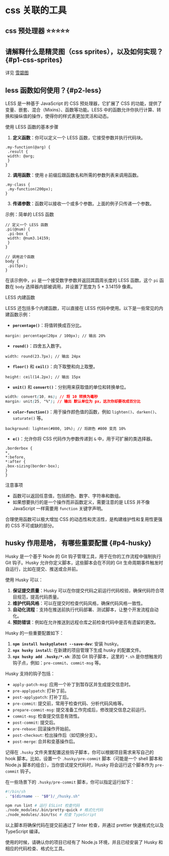 # css 关联的工具

## css 预处理器  ⭐️⭐️⭐️⭐️⭐️

## 请解释什么是精灵图（css sprites），以及如何实现？  {#p1-css-sprites}

详见 [雪碧图](https://github.com/yangshun/front-end-interview-handbook/blob/master/Translations/Chinese/questions/css-questions.md#%E8%AF%B7%E9%98%90%E8%BF%B0float%E5%AE%9A%E4%BD%8D%E7%9A%84%E5%B7%A5%E4%BD%9C%E5%8E%9F%E7%90%86)

## less 函数如何使用？{#p2-less}

LESS 是一种基于 JavaScript 的 CSS 预处理器，它扩展了 CSS 的功能，提供了变量、嵌套、混合（Mixins）、函数等功能。LESS 中的函数允许你执行计算、转换和操纵值的操作，使得你的样式表更加灵活和动态。

 使用 LESS 函数的基本步骤

1. **定义函数**：你可以定义一个 LESS 函数，它接受参数并执行代码块。

```less
.my-function(@arg) {
 .result {
 width: @arg;
 }
}
```

2. **调用函数**：使用 `@` 前缀后跟函数名和所需的参数列表来调用函数。

```less
.my-class {
 .my-function(200px);
}
```

3. **传递参数**：函数可以接收一个或多个参数。上面的例子只传递一个参数。

 示例：简单的 LESS 函数

```less
// 定义一个 LESS 函数
.pi(@num) {
 .pi-box {
 width: @num3.14159;
 }
}

// 调用这个函数
body {
 .pi(5px);
}
```

在该示例中，`pi` 是一个接受数字参数并返回其圆周长度的 LESS 函数。这个 `pi` 函数在 `body` 选择器内部被调用，并设置了宽度为 5 \* 3.14159 像素。

 LESS 内建函数

LESS 还包括多个内建函数，可以直接在 LESS 代码中使用。以下是一些常见的内建函数示例：

* **`percentage()`**：将值转换成百分比。

 ```less
 margin: percentage(20px / 100px); // 输出 20%
 ```

* **`round()`**：四舍五入数字。

 ```less
 width: round(23.7px); // 输出 24px
 ```

* **`floor()`** 和 **`ceil()`**：向下取整和向上取整。

 ```less
 height: ceil(14.2px); // 输出 15px
 ```

* **`unit()`** 和 **`convert()`**：分别用来获取值的单位和转换单位。

 ```css
 width: convert(10, ms); // 将 10 转换为毫秒
 margin: unit(25, "%"); // 输出 默认单位为 px，这次你却要改成百分比
 ```

* **`color-function()`**：用于操作颜色值的函数，例如 `lighten()`、`darken()`、`saturate()` 等。

 ```less
 background: lighten(#800, 10%); // 将颜色 #800 变亮 10%
 ```

* **`e()`**：允许你将 CSS 代码作为参数传递到 `&` 中，用于可扩展的类选择器。

 ```less
 .borderbox {
 *,
 *:before,
 *:after {
 .box-sizing(border-box);
 }
 }
 ```

 注意事项

* 函数可以返回任意值，包括颜色、数字、字符串和数组。
* 如果想要执行的是一个操作而非函数定义，需要注意的是 LESS 并不像 JavaScript 一样需要用 `function` 关键字声明。

合理使用函数可以极大增加 CSS 的动态性和灵活性，是构建维护性和复用性更强的 CSS 不可或缺的部分。

## husky 作用是啥， 有哪些重要配置 {#p4-husky}

Husky 是一个基于 Node 的 Git 钩子管理工具，用于在你的工作流程中强制执行 Git 钩子。Husky 允许你定义脚本，这些脚本会在不同的 Git 生命周期事件触发时自运行，比如在提交、推送或合并前。

使用 Husky 可以：

1. **保证提交质量**：Husky 可以在你提交代码之前运行代码校验，确保代码符合项目规范，提高代码质量。
2. **维护代码风格**：可以在提交时检查代码风格，确保代码风格一致性。
3. **自动化流程**：支持在推送前执行代码部署、测试脚本，让整个开发流程自动化。
4. **预防错误**：例如在允许推送到远程仓库之前检查代码中是否有遗留的更改。

Husky 的一些重要配置如下：

1. **`npm install husky@latest --save-dev`**: 安装 husky。
2. **`npx husky install`**: 在新建的项目管理下生成 husky 的配置文件。
3. **`npx husky add .husky/*.sh`**: 添加 Git 钩子脚本，这里的 `*.sh` 是你想触发的钩子点，例如：`pre-commit`、`commit-msg` 等。

Husky 支持的钩子包括：

* `apply-patch-msg`: 应用一个补丁到暂存区并生成提交信息时。
* `pre-applypatch`: 打补丁前。
* `post-applypatch`: 打补丁后。
* `pre-commit`: 提交前，常用于检查代码、分析代码风格等。
* `prepare-commit-msg`: 提交准备工作完成后，修改提交信息之前运行。
* `commit-msg`: 检查提交信息有效性。
* `post-commit`: 提交后。
* `pre-rebase`: 回滚操作开始前。
* `post-checkout`: 检出操作后（如切换分支）。
* `post-merge`: 合并和变基操作后。

记得在 `.husky` 文件夹里配置这些钩子脚本，你可以根据项目需求来写自己的 hook 脚本。比如，设置一个 `.husky/pre-commit` 脚本（可能是一个 shell 脚本和 Node.js 脚本的组合），当你尝试提交代码时，Husky 将会运行这个脚本作为 `pre-commit` 钩子。

在一些场景下的 `.husky/pre-commit` 脚本，你可以指定运行如下：

```bash
#!/bin/sh
. "$(dirname -- "$0")/_/husky.sh"

npm run lint # 运行 ESLint 检查代码
./node_modules/.bin/pretty-quick # 格式化代码
./node_modules/.bin/tsc # 检查 TypeScript
```

以上脚本将确保代码在提交前通过了 linter 检查，并通过 prettier 快速格式化以及 TypeScript 编译。

使用的时候，请确认你的项目已经有了 Node.js 环境，并且已经安装了 Husky 和相应的代码检查、格式化工具。
